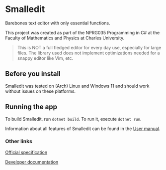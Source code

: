 # Smalledit

Barebones text editor with only essential functions.

This project was created as part of the NPRG035 Programming in C# at the
Faculty of Mathematics and Physics at Charles University.

> This is NOT a full fledged editor for every day use, especially for large files. The library used does not implement
> optimizations needed for a snappy editor like Vim, etc.

## Before you install

Smalledit was tested on (Arch) Linux and Windows 11 and should work without
issues on these platforms.

## Running the app

To build Smalledit, run `dotnet build`. To run it, execute `dotnet run`.

Information about all features of Smalledit can be found in the [User manual](docs/MANUAL.md).

### Other links

[Official specification](docs/SPEC.md)

[Developer documentation](https://rosenbergm.github.io/smalledit/)
